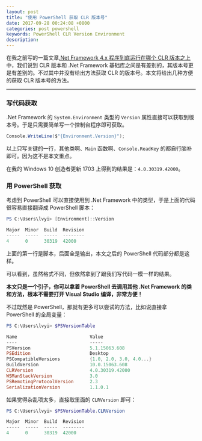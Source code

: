 ```yaml
---
layout: post
title: "使用 PowerShell 获取 CLR 版本号"
date: 2017-09-28 00:24:08 +0800
categories: post powershell
keywords: PowerShell CLR Version Environment
description: 
---
```


在我之前写的一篇文章[.Net Framework 4.x 程序到底运行在哪个 CLR 版本之上](/dotnet/2017/09/22/dotnet-version.html)中，我们说到 CLR 版本和 .Net Framework 基础库之间是有差别的，其版本号更是有差别的。不过其中并没有给出方法获取 CLR 的版本号。本文将给出几种方便的获取 CLR 版本号的方法。

---

### 写代码获取

.Net Framework 的 `System.Environment` 类型的 `Version` 属性直接可以获取到版本号。于是只需要简单写一个控制台程序即可获取。

```csharp
Console.WriteLine($"{Environment.Version}");
```

以上只写关键的一行，其他类啊、`Main` 函数啊、`Console.ReadKey` 的都自行脑补即可。因为这不是本文重点。

在我的 Windows 10 创造者更新 1703 上得到的结果是：`4.0.30319.42000`。

### 用 PowerShell 获取

考虑到 PowerShell 可以直接使用到 .Net Framework 中的类型，于是上面的代码很容易直接翻译成 PowerShell 脚本：

```powershell
PS C:\Users\lvyi> [Environment]::Version

Major  Minor  Build  Revision
-----  -----  -----  --------
4      0      30319  42000
```

上面的第一行是脚本，后面全是输出，本文之后的 PowerShell 代码部分都是这样。

可以看到，虽然格式不同，但依然拿到了跟我们写代码一模一样的结果。

**本文只是一个引子，你可以拿着 PowerShell 去调用其他 .Net Framework 的类和方法，根本不需要打开 Visual Studio 编译，非常方便！**

不过既然是 PowerShell，那就有更多可以尝试的方法，比如说直接拿 PowerShell 的全局变量：

```powershell
PS C:\Users\lvyi> $PSVersionTable

Name                           Value
----                           -----
PSVersion                      5.1.15063.608
PSEdition                      Desktop
PSCompatibleVersions           {1.0, 2.0, 3.0, 4.0...}
BuildVersion                   10.0.15063.608
CLRVersion                     4.0.30319.42000
WSManStackVersion              3.0
PSRemotingProtocolVersion      2.3
SerializationVersion           1.1.0.1
```

如果觉得杂乱项太多，直接取里面的 `CLRVersion` 即可：

```powershell
PS C:\Users\lvyi> $PSVersionTable.CLRVersion

Major  Minor  Build  Revision
-----  -----  -----  --------
4      0      30319  42000
```
